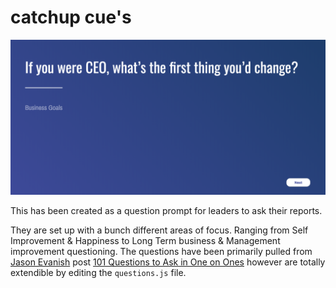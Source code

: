 # catchup cue's

![alt text](./assets/screenshot.png "Catchup Cues")

This has been created as a question prompt for leaders to ask their reports.

They are set up with a bunch different areas of focus. Ranging from Self Improvement & Happiness to Long Term business & Management improvement questioning. The questions have been primarily pulled from [Jason Evanish](https://twitter.com/evanish) post [101 Questions to Ask in One on Ones](https://jasonevanish.com/2014/05/29/101-questions-to-ask-in-1-on-1s/) however are totally extendible by editing the ```questions.js``` file.
